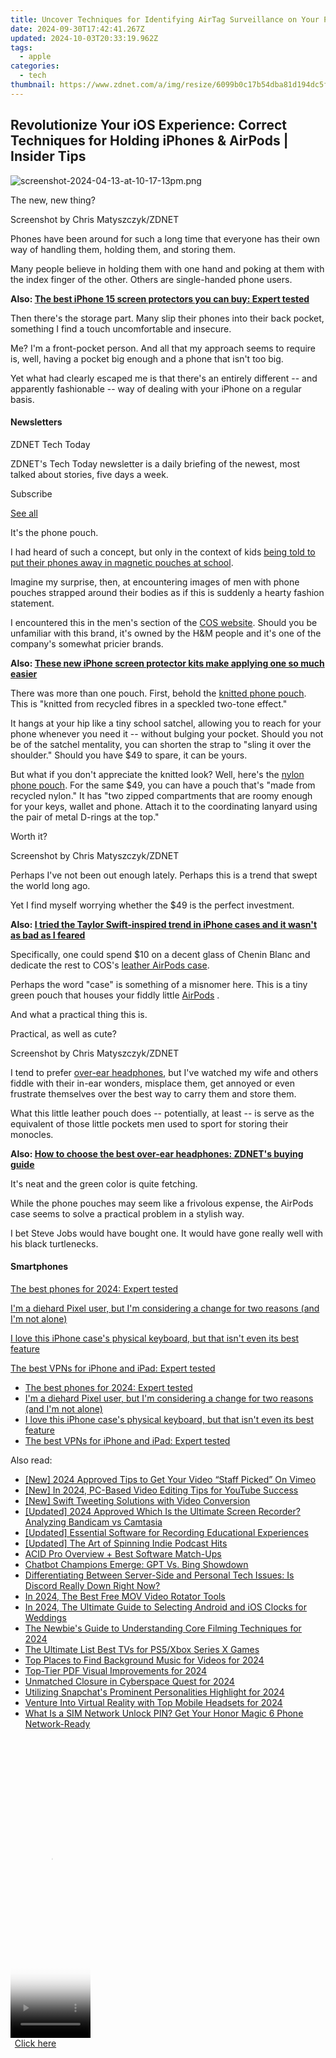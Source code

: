 ```yaml
---
title: Uncover Techniques for Identifying AirTag Surveillance on Your Person - Tips by ZDNET
date: 2024-09-30T17:42:41.267Z
updated: 2024-10-03T20:33:19.962Z
tags:
  - apple
categories:
  - tech
thumbnail: https://www.zdnet.com/a/img/resize/6099b0c17b54dba81d194dc5fe76e6b3d39d3fd1/2024/07/18/f6d75cb0-a6bc-46b6-9903-1002418bef17/airtag-moving.jpg?width=278&height=156&fit=crop&auto=webp
---
```


## Revolutionize Your iOS Experience: Correct Techniques for Holding iPhones & AirPods | Insider Tips

![screenshot-2024-04-13-at-10-17-13pm.png](https://www.zdnet.com/a/img/resize/939dc7d1eeb3823b053253e6d8c99ee9e1bf2e02/2024/04/15/e4106f80-2aed-48b1-bc06-fd6bc74b3a25/screenshot-2024-04-13-at-10-17-13pm.png?auto=webp&width=1280)

The new, new thing?

Screenshot by Chris Matyszczyk/ZDNET

Phones have been around for such a long time that everyone has their own way of handling them, holding them, and storing them.

Many people believe in holding them with one hand and poking at them with the index finger of the other. Others are single-handed phone users.

**Also: [The best iPhone 15 screen protectors you can buy: Expert tested](https://www.zdnet.com/article/best-iphone-15-screen-protectors/)**

Then there's the storage part. Many slip their phones into their back pocket, something I find a touch uncomfortable and insecure.

Me? I'm a front-pocket person. And all that my approach seems to require is, well, having a pocket big enough and a phone that isn't too big.

Yet what had clearly escaped me is that there's an entirely different -- and apparently fashionable -- way of dealing with your iPhone on a regular basis.

#### Newsletters

ZDNET Tech Today

ZDNET's Tech Today newsletter is a daily briefing of the newest, most talked about stories, five days a week.

 Subscribe

[See all](https://www.zdnet.com/newsletters/)

It's the phone pouch.

I had heard of such a concept, but only in the context of kids [being told to put their phones away in magnetic pouches at school](https://www.vox.com/24105235/phones-kids-schools-ban-yondr-pouch-smartphones).

Imagine my surprise, then, at encountering images of men with phone pouches strapped around their bodies as if this is suddenly a hearty fashion statement.

I encountered this in the men's section of the [COS website](https://shop-links.co/link/?exclusive=1&publisher_slug=itechdaily19598&url=https%3A%2F%2Fwww.cos.com%2Fen%255Fusd%2Fsearch.html%3Fq%3Dphone%2520pouch). Should you be unfamiliar with this brand, it's owned by the H&M people and it's one of the company's somewhat pricier brands.

**Also: [These new iPhone screen protector kits make applying one so much easier](https://www.zdnet.com/article/these-new-iphone-screen-protector-kits-make-applying-one-so-much-easier/)**

There was more than one pouch. First, behold the [knitted phone pouch](https://shop-links.co/link/?exclusive=1&publisher_slug=itechdaily19598&url=https%3A%2F%2Fwww.cos.com%2Fen%255Fusd%2Fmen%2Faccessories%2Fsmall-accessories%2Fproduct.knitted-phone-pouch-black.1227459001.html). This is "knitted from recycled fibres in a speckled two-tone effect."

It hangs at your hip like a tiny school satchel, allowing you to reach for your phone whenever you need it -- without bulging your pocket. Should you not be of the satchel mentality, you can shorten the strap to "sling it over the shoulder." Should you have $49 to spare, it can be yours.

But what if you don't appreciate the knitted look? Well, here's the [nylon phone pouch](https://shop-links.co/link/?exclusive=1&publisher_slug=itechdaily19598&url=https%3A%2F%2Fwww.cos.com%2Fen%255Fusd%2Fmen%2Faccessories%2Fproduct.nylon-phone-pouch-black.1225131001.html). For the same $49, you can have a pouch that's "made from recycled nylon." It has "two zipped compartments that are roomy enough for your keys, wallet and phone. Attach it to the coordinating lanyard using the pair of metal D-rings at the top."

Worth it?

Screenshot by Chris Matyszczyk/ZDNET

Perhaps I've not been out enough lately. Perhaps this is a trend that swept the world long ago.

Yet I find myself worrying whether the $49 is the perfect investment. 

**Also: [I tried the Taylor Swift-inspired trend in iPhone cases and it wasn't as bad as I feared](https://www.zdnet.com/article/i-tried-the-taylor-swift-inspired-trend-in-iphone-cases-and-it-wasnt-as-bad-as-i-feared/)**

Specifically, one could spend $10 on a decent glass of Chenin Blanc and dedicate the rest to COS's [leather AirPods case](https://shop-links.co/link/?exclusive=1&publisher_slug=itechdaily19598&url=https%3A%2F%2Fwww.cos.com%2Fen%255Fusd%2Fmen%2Faccessories%2Fproduct.leather-airpods-case-green.1202463002.html).

Perhaps the word "case" is something of a misnomer here. This is a tiny green pouch that houses your fiddly little [AirPods](https://www.zdnet.com/article/best-airpods/) .

And what a practical thing this is.

Practical, as well as cute?

Screenshot by Chris Matyszczyk/ZDNET

I tend to prefer [over-ear headphones](https://www.zdnet.com/article/best-over-ear-headphones/), but I've watched my wife and others fiddle with their in-ear wonders, misplace them, get annoyed or even frustrate themselves over the best way to carry them and store them.

What this little leather pouch does -- potentially, at least -- is serve as the equivalent of those little pockets men used to sport for storing their monocles.

**Also: [How to choose the best over-ear headphones: ZDNET's buying guide](https://www.zdnet.com/article/best-over-ear-headphones/)**

It's neat and the green color is quite fetching.

While the phone pouches may seem like a frivolous expense, the AirPods case seems to solve a practical problem in a stylish way.

I bet Steve Jobs would have bought one. It would have gone really well with his black turtlenecks.

#### Smartphones

[The best phones for 2024: Expert tested](https://www.zdnet.com/article/best-phone/ "The best phones for 2024: Expert tested")

[I'm a diehard Pixel user, but I'm considering a change for two reasons (and I'm not alone)](https://www.zdnet.com/article/im-a-diehard-pixel-user-but-im-considering-a-change-for-two-reasons-and-im-not-alone/ "I'm a diehard Pixel user, but I'm considering a change for two reasons (and I'm not alone)")

[I love this iPhone case's physical keyboard, but that isn't even its best feature](https://www.zdnet.com/article/i-love-this-iphone-cases-physical-keyboard-but-that-isnt-even-its-best-feature/ "I love this iPhone case's physical keyboard, but that isn't even its best feature")

[The best VPNs for iPhone and iPad: Expert tested](https://www.zdnet.com/article/best-iphone-vpn/ "The best VPNs for iPhone and iPad: Expert tested")

* [The best phones for 2024: Expert tested](https://www.zdnet.com/article/best-phone/ "The best phones for 2024: Expert tested")
* [I'm a diehard Pixel user, but I'm considering a change for two reasons (and I'm not alone)](https://www.zdnet.com/article/im-a-diehard-pixel-user-but-im-considering-a-change-for-two-reasons-and-im-not-alone/ "I'm a diehard Pixel user, but I'm considering a change for two reasons (and I'm not alone)")
* [I love this iPhone case's physical keyboard, but that isn't even its best feature](https://www.zdnet.com/article/i-love-this-iphone-cases-physical-keyboard-but-that-isnt-even-its-best-feature/ "I love this iPhone case's physical keyboard, but that isn't even its best feature")
* [The best VPNs for iPhone and iPad: Expert tested](https://www.zdnet.com/article/best-iphone-vpn/ "The best VPNs for iPhone and iPad: Expert tested")

<ins class="adsbygoogle"
     style="display:block"
     data-ad-format="autorelaxed"
     data-ad-client="ca-pub-7571918770474297"
     data-ad-slot="1223367746"></ins>

<ins class="adsbygoogle"
     style="display:block"
     data-ad-client="ca-pub-7571918770474297"
     data-ad-slot="8358498916"
     data-ad-format="auto"
     data-full-width-responsive="true"></ins>

<span class="atpl-alsoreadstyle">Also read:</span>
<div><ul>
<li><a href="https://vimeo-videos.techidaily.com/new-2024-approved-tips-to-get-your-video-staff-picked-on-vimeo/"><u>[New] 2024 Approved Tips to Get Your Video “Staff Picked” On Vimeo</u></a></li>
<li><a href="https://youtube-tips.techidaily.com/n-2024-pc-based-video-editing-tips-for-youtube-success/"><u>[New] In 2024, PC-Based Video Editing Tips for YouTube Success</u></a></li>
<li><a href="https://some-tips.techidaily.com/new-swift-tweeting-solutions-with-video-conversion/"><u>[New] Swift Tweeting Solutions with Video Conversion</u></a></li>
<li><a href="https://screen-capture.techidaily.com/updated-2024-approved-which-is-the-ultimate-screen-recorder-analyzing-bandicam-vs-camtasia/"><u>[Updated] 2024 Approved Which Is the Ultimate Screen Recorder? Analyzing Bandicam vs Camtasia</u></a></li>
<li><a href="https://video-screen-grab.techidaily.com/updated-essential-software-for-recording-educational-experiences/"><u>[Updated] Essential Software for Recording Educational Experiences</u></a></li>
<li><a href="https://some-tips.techidaily.com/updated-the-art-of-spinning-indie-podcast-hits/"><u>[Updated] The Art of Spinning Indie Podcast Hits</u></a></li>
<li><a href="https://extra-information.techidaily.com/acid-pro-overview-plus-best-software-match-ups/"><u>ACID Pro Overview + Best Software Match-Ups</u></a></li>
<li><a href="https://tech-haven.techidaily.com/chatbot-champions-emerge-gpt-vs-bing-showdown/"><u>Chatbot Champions Emerge: GPT Vs. Bing Showdown</u></a></li>
<li><a href="https://technical-tips.techidaily.com/differentiating-between-server-side-and-personal-tech-issues-is-discord-really-down-right-now/"><u>Differentiating Between Server-Side and Personal Tech Issues: Is Discord Really Down Right Now?</u></a></li>
<li><a href="https://smart-video-editing.techidaily.com/in-2024-the-best-free-mov-video-rotator-tools/"><u>In 2024, The Best Free MOV Video Rotator Tools</u></a></li>
<li><a href="https://some-tips.techidaily.com/in-2024-the-ultimate-guide-to-selecting-android-and-ios-clocks-for-weddings/"><u>In 2024, The Ultimate Guide to Selecting Android and iOS Clocks for Weddings</u></a></li>
<li><a href="https://some-tips.techidaily.com/the-newbies-guide-to-understanding-core-filming-techniques-for-2024/"><u>The Newbie's Guide to Understanding Core Filming Techniques for 2024</u></a></li>
<li><a href="https://article-tips.techidaily.com/the-ultimate-list-best-tvs-for-ps5xbox-series-x-games/"><u>The Ultimate List Best TVs for PS5/Xbox Series X Games</u></a></li>
<li><a href="https://some-tips.techidaily.com/top-places-to-find-background-music-for-videos-for-2024/"><u>Top Places to Find Background Music for Videos for 2024</u></a></li>
<li><a href="https://some-tips.techidaily.com/top-tier-pdf-visual-improvements-for-2024/"><u>Top-Tier PDF Visual Improvements for 2024</u></a></li>
<li><a href="https://some-tips.techidaily.com/unmatched-closure-in-cyberspace-quest-for-2024/"><u>Unmatched Closure in Cyberspace Quest for 2024</u></a></li>
<li><a href="https://some-tips.techidaily.com/utilizing-snapchats-prominent-personalities-highlight-for-2024/"><u>Utilizing Snapchat's Prominent Personalities Highlight for 2024</u></a></li>
<li><a href="https://some-tips.techidaily.com/venture-into-virtual-reality-with-top-mobile-headsets-for-2024/"><u>Venture Into Virtual Reality with Top Mobile Headsets for 2024</u></a></li>
<li><a href="https://sim-unlock.techidaily.com/what-is-a-sim-network-unlock-pin-get-your-honor-magic-6-phone-network-ready-by-drfone-android/"><u>What Is a SIM Network Unlock PIN? Get Your Honor Magic 6 Phone Network-Ready</u></a></li>
</ul></div>

<!-- affiliate ads begin -->
<span id="1975555">
					<video width="128" height="480" style="cursor:pointer"
           poster="//a.impactradius-go.com/display-clicktoplayimage/1975555.png"
           onclick="if(!this.playClicked){this.play();this.setAttribute('controls',true);this.playClicked=true;}">
	   <source src="//a.impactradius-go.com/display-ad/22993-1975555">
	   <img src="//a.impactradius-go.com/display-clicktoplayimage/1975555.png" style="border: none; height: 100%; width: 100%; object-fit: contain">
	</video>
	<div style="width:80px;text-align:center"><a href="javascript:window.open(decodeURIComponent('https%3A%2F%2Fhomestyler.sjv.io%2Fc%2F5597632%2F1975555%2F22993'), '_blank');void(0);">Click here</a></div>
</span>
<img height="0" width="0" src="https://imp.pxf.io/i/5597632/1975555/22993" style="position:absolute;visibility:hidden;" border="0" />
<!-- affiliate ads end -->

